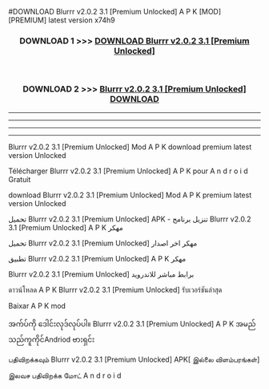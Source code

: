 #DOWNLOAD Blurrr  v2.0.2 3.1 [Premium Unlocked] A P K [MOD] [PREMIUM] latest version x74h9



<div align="center">

<h3>DOWNLOAD 1 >>> <a href="https://teeasianyam.web.app?sq=Blurrr  v2.0.2 3.1 [Premium Unlocked]">DOWNLOAD Blurrr  v2.0.2 3.1 [Premium Unlocked] </a></h3><br>

<h3>DOWNLOAD 2 >>> <a href="https://teeasianyam.web.app?sq=Blurrr  v2.0.2 3.1 [Premium Unlocked] ">Blurrr  v2.0.2 3.1 [Premium Unlocked]  DOWNLOAD </a></h3>

</div>


----------------------------------------------------------

----------------------------------------------------------

----------------------------------------------------------

----------------------------------------------------------


Blurrr  v2.0.2 3.1 [Premium Unlocked]  Mod A P K download premium latest version Unlocked

Télécharger Blurrr  v2.0.2 3.1 [Premium Unlocked]  A P K pour A n d r o i d Gratuit

download Blurrr  v2.0.2 3.1 [Premium Unlocked]  Mod A P K premium latest version Unlocked

تحميل Blurrr  v2.0.2 3.1 [Premium Unlocked]  APK - تنزيل برنامج Blurrr  v2.0.2 3.1 [Premium Unlocked]  A P K مهكر

تحميل Blurrr  v2.0.2 3.1 [Premium Unlocked]  مهكر اخر اصدار

تطبيق Blurrr  v2.0.2 3.1 [Premium Unlocked]  A P K مهكر

Blurrr  v2.0.2 3.1 [Premium Unlocked]  برابط مباشر للاندرويد

ดาวน์โหลด A P K Blurrr  v2.0.2 3.1 [Premium Unlocked]  รับเวอร์ชันล่าสุด

Baixar A P K mod

အက်ပ်ကို ဒေါင်းလုဒ်လုပ်ပါ။ Blurrr  v2.0.2 3.1 [Premium Unlocked]  A P K အမည်သည်ကူကိုင်Andriod ဗားရှင်း

பதிவிறக்கவும் Blurrr  v2.0.2 3.1 [Premium Unlocked]  APK[ இல்லை விளம்பரங்கள்] 
 
இலவச பதிவிறக்க மோட் A n d r o i d



